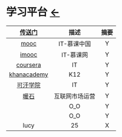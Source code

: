 # 学习平台  [←](index.md)

| [传送门](../navigation.md) | 描述 | 摘要 |
|:---:|:---:|:---:|
| [mooc](https://www.mooc.cn/) | IT-慕课中国 | Y |
| [imooc](https://www.imooc.com/course/list) | IT-慕课网 | Y |
| [coursera](https://www.coursera.org/browse/computer-science) | IT | Y |
| [khanacademy](https://www.khanacademy.org/) | K12 | Y |
| [可汗学院](https://open.163.com/khan/) | IT | Y |
| [暖石](https://www.nuanshi100.com/classify/?usertype=unpay) | 互联网市场运营 | Y |
| []() | O_O | Y |
| []() | O_O | Y |
| lucy | 25 | X |

